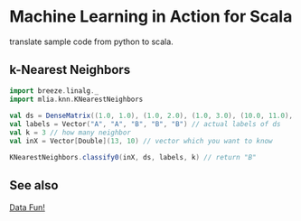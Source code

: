 # Machine Learning in Action for Scala
translate sample code from python to scala.

## k-Nearest Neighbors

```scala
import breeze.linalg._
import mlia.knn.KNearestNeighbors
     
val ds = DenseMatrix((1.0, 1.0), (1.0, 2.0), (1.0, 3.0), (10.0, 11.0), (12.0, 13.0))
val labels = Vector("A", "A", "B", "B", "B") // actual labels of ds
val k = 3 // how many neighbor
val inX = Vector[Double](13, 10) // vector which you want to know

KNearestNeighbors.classify0(inX, ds, labels, k) // return "B"
```

## See also
  [Data Fun!](http://data-fun.machine-learning.cloudbees.net)
